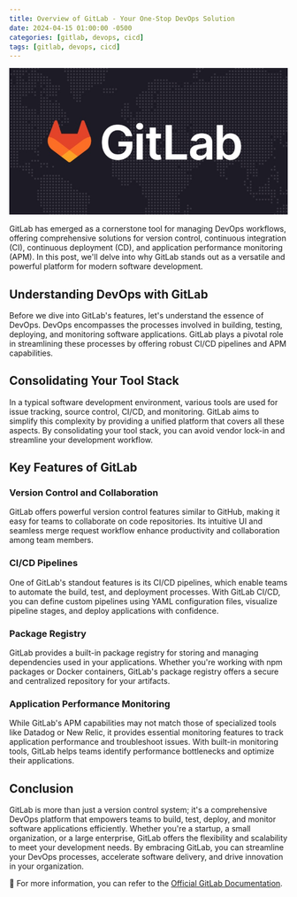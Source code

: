 ```yaml
---
title: Overview of GitLab - Your One-Stop DevOps Solution
date: 2024-04-15 01:00:00 -0500
categories: [gitlab, devops, cicd]
tags: [gitlab, devops, cicd]
---
```


![Overview of GitLab - Your One-Stop DevOps Solution](/assets/img/posts/2024/gitlab_overview/gitlab_overview.jpeg)


GitLab has emerged as a cornerstone tool for managing DevOps workflows, offering comprehensive solutions for version control, continuous integration (CI), continuous deployment (CD), and application performance monitoring (APM). In this post, we'll delve into why GitLab stands out as a versatile and powerful platform for modern software development.

## Understanding DevOps with GitLab

Before we dive into GitLab's features, let's understand the essence of DevOps. DevOps encompasses the processes involved in building, testing, deploying, and monitoring software applications. GitLab plays a pivotal role in streamlining these processes by offering robust CI/CD pipelines and APM capabilities.

## Consolidating Your Tool Stack

In a typical software development environment, various tools are used for issue tracking, source control, CI/CD, and monitoring. GitLab aims to simplify this complexity by providing a unified platform that covers all these aspects. By consolidating your tool stack, you can avoid vendor lock-in and streamline your development workflow.

## Key Features of GitLab

### Version Control and Collaboration

GitLab offers powerful version control features similar to GitHub, making it easy for teams to collaborate on code repositories. Its intuitive UI and seamless merge request workflow enhance productivity and collaboration among team members.

### CI/CD Pipelines

One of GitLab's standout features is its CI/CD pipelines, which enable teams to automate the build, test, and deployment processes. With GitLab CI/CD, you can define custom pipelines using YAML configuration files, visualize pipeline stages, and deploy applications with confidence.

### Package Registry

GitLab provides a built-in package registry for storing and managing dependencies used in your applications. Whether you're working with npm packages or Docker containers, GitLab's package registry offers a secure and centralized repository for your artifacts.

### Application Performance Monitoring

While GitLab's APM capabilities may not match those of specialized tools like Datadog or New Relic, it provides essential monitoring features to track application performance and troubleshoot issues. With built-in monitoring tools, GitLab helps teams identify performance bottlenecks and optimize their applications.

## Conclusion

GitLab is more than just a version control system; it's a comprehensive DevOps platform that empowers teams to build, test, deploy, and monitor software applications efficiently. Whether you're a startup, a small organization, or a large enterprise, GitLab offers the flexibility and scalability to meet your development needs. By embracing GitLab, you can streamline your DevOps processes, accelerate software delivery, and drive innovation in your organization.


📝 For more information, you can refer to the [Official GitLab Documentation](https://docs.gitlab.com). 



